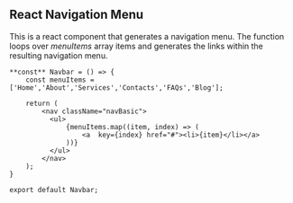 ## React Navigation Menu
This is a react component that generates a navigation menu. The function loops over *menuItems* array items and generates the links within the resulting navigation menu.

```
**const** Navbar = () => {
    const menuItems = ['Home','About','Services','Contacts','FAQs','Blog'];
    
    return (
        <nav className="navBasic">
          <ul>
              {menuItems.map((item, index) => (
                  <a  key={index} href="#"><li>{item}</li></a>
              ))}
          </ul>
        </nav>
    );
}

export default Navbar;
```
